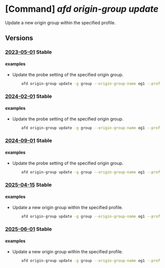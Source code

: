 # [Command] _afd origin-group update_

Update a new origin group within the specified profile.

## Versions

### [2023-05-01](/Resources/mgmt-plane/L3N1YnNjcmlwdGlvbnMve30vcmVzb3VyY2Vncm91cHMve30vcHJvdmlkZXJzL21pY3Jvc29mdC5jZG4vcHJvZmlsZXMve30vb3JpZ2luZ3JvdXBzL3t9/2023-05-01.xml) **Stable**

<!-- mgmt-plane /subscriptions/{}/resourcegroups/{}/providers/microsoft.cdn/profiles/{}/origingroups/{} 2023-05-01 -->

#### examples

- Update the probe setting of the specified origin group.
    ```bash
        afd origin-group update -g group --origin-group-name og1 --profile-name profile --probe-request-type HEAD --probe-protocol Https --probe-interval-in-seconds 120 --probe-path /test1/azure.txt
    ```

### [2024-02-01](/Resources/mgmt-plane/L3N1YnNjcmlwdGlvbnMve30vcmVzb3VyY2Vncm91cHMve30vcHJvdmlkZXJzL21pY3Jvc29mdC5jZG4vcHJvZmlsZXMve30vb3JpZ2luZ3JvdXBzL3t9/2024-02-01.xml) **Stable**

<!-- mgmt-plane /subscriptions/{}/resourcegroups/{}/providers/microsoft.cdn/profiles/{}/origingroups/{} 2024-02-01 -->

#### examples

- Update the probe setting of the specified origin group.
    ```bash
        afd origin-group update -g group --origin-group-name og1 --profile-name profile --probe-request-type HEAD --probe-protocol Https --probe-interval-in-seconds 120 --probe-path /test1/azure.txt
    ```

### [2024-09-01](/Resources/mgmt-plane/L3N1YnNjcmlwdGlvbnMve30vcmVzb3VyY2Vncm91cHMve30vcHJvdmlkZXJzL21pY3Jvc29mdC5jZG4vcHJvZmlsZXMve30vb3JpZ2luZ3JvdXBzL3t9/2024-09-01.xml) **Stable**

<!-- mgmt-plane /subscriptions/{}/resourcegroups/{}/providers/microsoft.cdn/profiles/{}/origingroups/{} 2024-09-01 -->

#### examples

- Update the probe setting of the specified origin group.
    ```bash
        afd origin-group update -g group --origin-group-name og1 --profile-name profile --probe-request-type HEAD --probe-protocol Https --probe-interval-in-seconds 120 --probe-path /test1/azure.txt
    ```

### [2025-04-15](/Resources/mgmt-plane/L3N1YnNjcmlwdGlvbnMve30vcmVzb3VyY2Vncm91cHMve30vcHJvdmlkZXJzL21pY3Jvc29mdC5jZG4vcHJvZmlsZXMve30vb3JpZ2luZ3JvdXBzL3t9/2025-04-15.xml) **Stable**

<!-- mgmt-plane /subscriptions/{}/resourcegroups/{}/providers/microsoft.cdn/profiles/{}/origingroups/{} 2025-04-15 -->

#### examples

- Update a new origin group within the specified profile.
    ```bash
        afd origin-group update -g group --origin-group-name og1 --profile-name profile --probe-request-type HEAD --probe-protocol Https --probe-interval-in-seconds 120 --probe-path /test1/azure.txt
    ```

### [2025-06-01](/Resources/mgmt-plane/L3N1YnNjcmlwdGlvbnMve30vcmVzb3VyY2Vncm91cHMve30vcHJvdmlkZXJzL21pY3Jvc29mdC5jZG4vcHJvZmlsZXMve30vb3JpZ2luZ3JvdXBzL3t9/2025-06-01.xml) **Stable**

<!-- mgmt-plane /subscriptions/{}/resourcegroups/{}/providers/microsoft.cdn/profiles/{}/origingroups/{} 2025-06-01 -->

#### examples

- Update a new origin group within the specified profile.
    ```bash
        afd origin-group update -g group --origin-group-name og1 --profile-name profile --probe-request-type HEAD --probe-protocol Https --probe-interval-in-seconds 120 --probe-path /test1/azure.txt
    ```
